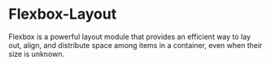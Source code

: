 # Flexbox-Layout
Flexbox is a powerful layout module that provides an efficient way to lay out, align, and distribute space among items in a container, even when their size is unknown.
